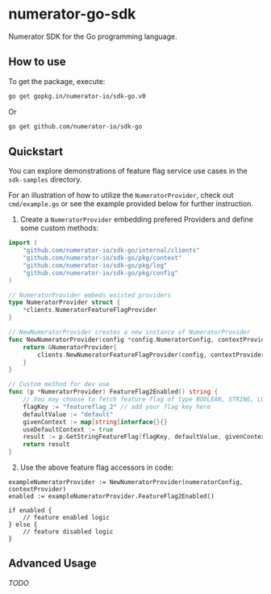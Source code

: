 # numerator-go-sdk
Numerator SDK for the Go programming language.

## How to use
To get the package, execute:
```bash
go get gopkg.in/numerator-io/sdk-go.v0
```

Or
```bash
go get github.com/numerator-io/sdk-go
```

## Quickstart
You can explore demonstrations of feature flag service use cases in the `sdk-samples` directory. 

For an illustration of how to utilize the `NumeratorProvider`, check out `cmd/example.go` or see the example provided below for further instruction.

1. Create a `NumeratorProvider` embedding prefered Providers and define some custom methods:

```go
import (
	"github.com/numerator-io/sdk-go/internal/clients"
	"github.com/numerator-io/sdk-go/pkg/context"
	"github.com/numerator-io/sdk-go/pkg/log"
	"github.com/numerator-io/sdk-go/pkg/config"
)

// NumeratorProvider embeds existed providers
type NumeratorProvider struct {
	*clients.NumeratorFeatureFlagProvider
}

// NewNumeratorProvider creates a new instance of NumeratorProvider
func NewNumeratorProvider(config *config.NumeratorConfig, contextProvider context.ContextProvider) *NumeratorProvider {
	return &NumeratorProvider{
		clients.NewNumeratorFeatureFlagProvider(config, contextProvider),
	}
}

// Custom method for dev use
func (p *NumeratorProvider) FeatureFlag2Enabled() string {
	// You may choose to fetch feature flag of type BOOLEAN, STRING, LONG (int64) or DOUBLE (float64)
	flagKey := "featureflag_2" // add your flag key here
	defaultValue := "default"
	givenContext := map[string]interface{}{}
	useDefaultContext := true
	result := p.GetStringFeatureFlag(flagKey, defaultValue, givenContext, useDefaultContext)
	return result
}
```

2. Use the above feature flag accessors in code:

```golang
exampleNumeratorProvider := NewNumeratorProvider(numeratorConfig, contextProvider)
enabled := exampleNumeratorProvider.FeatureFlag2Enabled()

if enabled {
    // feature enabled logic
} else {
    // feature disabled logic
}
```

## Advanced Usage

*TODO*